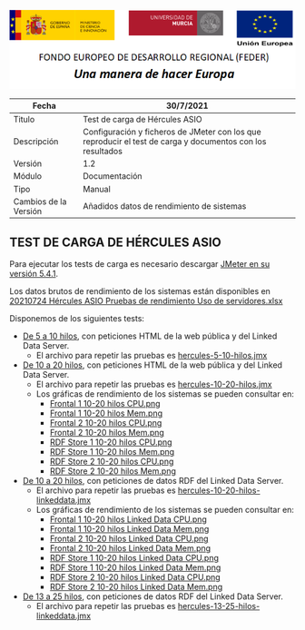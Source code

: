 ![](../Docs/media/CabeceraDocumentosMD.png)

| Fecha         | 30/7/2021                                                   |
| ------------- | ------------------------------------------------------------ |
|Titulo|Test de carga de Hércules ASIO| 
|Descripción|Configuración y ficheros de JMeter con los que reproducir el test de carga y documentos con los resultados|
|Versión|1.2|
|Módulo|Documentación|
|Tipo|Manual|
|Cambios de la Versión|Añadidos datos de rendimiento de sistemas|

## TEST DE CARGA DE HÉRCULES ASIO

Para ejecutar los tests de carga es necesario descargar [JMeter en su versión 5.4.1](https://jmeter.apache.org/download_jmeter.cgi).

Los datos brutos de rendimiento de los sistemas están disponibles en [20210724 Hércules ASIO Pruebas de rendimiento Uso de servidores.xlsx](https://github.com/HerculesCRUE/GnossDeustoBackend/blob/master/test-de-carga/20210724%20H%C3%A9rcules%20ASIO%20Pruebas%20de%20rendimiento%20Uso%20de%20servidores.xlsx)

Disponemos de los siguientes tests:
- [De 5 a 10 hilos](https://github.com/HerculesCRUE/GnossDeustoBackend/tree/master/test-de-carga/hercules-5-10-hilos), con peticiones HTML de la web pública y del Linked Data Server.
  - El archivo para repetir las pruebas es [hercules-5-10-hilos.jmx](https://github.com/HerculesCRUE/GnossDeustoBackend/blob/master/test-de-carga/hercules-5-10-hilos/hercules-5-10-hilos.jmx)
- [De 10 a 20 hilos](https://github.com/HerculesCRUE/GnossDeustoBackend/tree/master/test-de-carga/hercules-10-20-hilos), con peticiones HTML de la web pública y del Linked Data Server.
  - El archivo para repetir las pruebas es [hercules-10-20-hilos.jmx](https://github.com/HerculesCRUE/GnossDeustoBackend/blob/master/test-de-carga/hercules-10-20-hilos/hercules-10-20-hilos.jmx)
  - Los gráficas de rendimiento de los sistemas se pueden consultar en:
    - [Frontal 1 10-20 hilos CPU.png](https://github.com/HerculesCRUE/GnossDeustoBackend/blob/master/test-de-carga/hercules-10-20-hilos/Frontal%201%2010-20%20hilos%20CPU.png)
    - [Frontal 1 10-20 hilos Mem.png](https://github.com/HerculesCRUE/GnossDeustoBackend/blob/master/test-de-carga/hercules-10-20-hilos/Frontal%201%2010-20%20hilos%20Mem.png)
    - [Frontal 2 10-20 hilos CPU.png](https://github.com/HerculesCRUE/GnossDeustoBackend/blob/master/test-de-carga/hercules-10-20-hilos/Frontal%202%2010-20%20hilos%20CPU.png)
    - [Frontal 2 10-20 hilos Mem.png](https://github.com/HerculesCRUE/GnossDeustoBackend/blob/master/test-de-carga/hercules-10-20-hilos/Frontal%202%2010-20%20hilos%20Mem.png)
    - [RDF Store 1 10-20 hilos CPU.png](https://github.com/HerculesCRUE/GnossDeustoBackend/blob/master/test-de-carga/hercules-10-20-hilos/RDF%20Store%201%2010-20%20hilos%20CPU.png)
    - [RDF Store 1 10-20 hilos Mem.png](https://github.com/HerculesCRUE/GnossDeustoBackend/blob/master/test-de-carga/hercules-10-20-hilos/RDF%20Store%201%2010-20%20hilos%20Mem.png)
    - [RDF Store 2 10-20 hilos CPU.png](https://github.com/HerculesCRUE/GnossDeustoBackend/blob/master/test-de-carga/hercules-10-20-hilos/RDF%20Store%202%2010-20%20hilos%20CPU.png)
    - [RDF Store 2 10-20 hilos Mem.png](https://github.com/HerculesCRUE/GnossDeustoBackend/blob/master/test-de-carga/hercules-10-20-hilos/RDF%20Store%202%2010-20%20hilos%20Mem.png)
- [De 10 a 20 hilos](https://github.com/HerculesCRUE/GnossDeustoBackend/blob/master/test-de-carga/hercules-10-20-hilos-linkeddata), con peticiones de datos RDF del Linked Data Server.
  - El archivo para repetir las pruebas es [hercules-10-20-hilos-linkeddata.jmx](https://github.com/HerculesCRUE/GnossDeustoBackend/blob/master/test-de-carga/hercules-10-20-hilos-linkeddata/hercules-10-20-hilos-linkeddata.jmx)
  - Los gráficas de rendimiento de los sistemas se pueden consultar en:
    - [Frontal 1 10-20 hilos Linked Data CPU.png](https://github.com/HerculesCRUE/GnossDeustoBackend/blob/master/test-de-carga/hercules-10-20-hilos/Frontal%201%2010-20%20hilos%20Linked%20Data%20CPU.png)
    - [Frontal 1 10-20 hilos Linked Data Mem.png](https://github.com/HerculesCRUE/GnossDeustoBackend/blob/master/test-de-carga/hercules-10-20-hilos/Frontal%201%2010-20%20hilos%20Linked%20Data%20Mem.png)
    - [Frontal 2 10-20 hilos Linked Data CPU.png](https://github.com/HerculesCRUE/GnossDeustoBackend/blob/master/test-de-carga/hercules-10-20-hilos/Frontal%202%2010-20%20hilos%20Linked%20Data%20CPU.png)
    - [Frontal 2 10-20 hilos Linked Data Mem.png](https://github.com/HerculesCRUE/GnossDeustoBackend/blob/master/test-de-carga/hercules-10-20-hilos/Frontal%202%2010-20%20hilos%20Linked%20Data%20Mem.png)
    - [RDF Store 1 10-20 hilos Linked Data CPU.png](https://github.com/HerculesCRUE/GnossDeustoBackend/blob/master/test-de-carga/hercules-10-20-hilos/RDF%20Store%201%2010-20%20hilos%20Linked%20Data%20CPU.png)
    - [RDF Store 1 10-20 hilos Linked Data Mem.png](https://github.com/HerculesCRUE/GnossDeustoBackend/blob/master/test-de-carga/hercules-10-20-hilos/RDF%20Store%201%2010-20%20hilos%20Linked%20Data%20Mem.png)
    - [RDF Store 2 10-20 hilos Linked Data CPU.png](https://github.com/HerculesCRUE/GnossDeustoBackend/blob/master/test-de-carga/hercules-10-20-hilos/RDF%20Store%202%2010-20%20hilos%20Linked%20Data%20CPU.png)
    - [RDF Store 2 10-20 hilos Linked Data Mem.png](https://github.com/HerculesCRUE/GnossDeustoBackend/blob/master/test-de-carga/hercules-10-20-hilos/RDF%20Store%202%2010-20%20hilos%20Linked%20Data%20Mem.png)
- [De 13 a 25 hilos](https://github.com/HerculesCRUE/GnossDeustoBackend/blob/master/test-de-carga/hercules-13-25-hilos-linkeddata), con peticiones de datos RDF del Linked Data Server.
  - El archivo para repetir las pruebas es [hercules-13-25-hilos-linkeddata.jmx](https://github.com/HerculesCRUE/GnossDeustoBackend/blob/master/test-de-carga/hercules-13-25-hilos-linkeddata/hercules-13-25-hilos-linkeddata.jmx)
